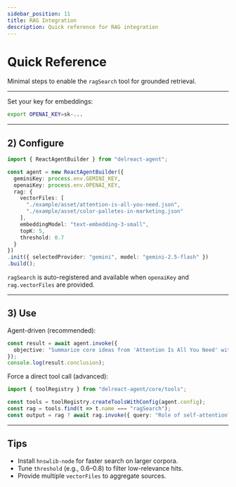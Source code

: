 ```yaml
---
sidebar_position: 11
title: RAG Integration
description: Quick reference for RAG integration
---
```


# Quick Reference

Minimal steps to enable the `ragSearch` tool for grounded retrieval.

---

Set your key for embeddings:

```bash
export OPENAI_KEY=sk-...
```

---

## 2) Configure

```typescript
import { ReactAgentBuilder } from "delreact-agent";

const agent = new ReactAgentBuilder({
  geminiKey: process.env.GEMINI_KEY,
  openaiKey: process.env.OPENAI_KEY,
  rag: {
    vectorFiles: [
      "./example/asset/attention-is-all-you-need.json",
      "./example/asset/color-palletes-in-marketing.json"
    ],
    embeddingModel: "text-embedding-3-small",
    topK: 5,
    threshold: 0.7
  }
})
.init({ selectedProvider: "gemini", model: "gemini-2.5-flash" })
.build();
```

`ragSearch` is auto-registered and available when `openaiKey` and `rag.vectorFiles` are provided.

---

## 3) Use

Agent-driven (recommended):

```typescript
const result = await agent.invoke({
  objective: "Summarize core ideas from 'Attention Is All You Need' with citations"
});
console.log(result.conclusion);
```

Force a direct tool call (advanced):

```typescript
import { toolRegistry } from "delreact-agent/core/tools";

const tools = toolRegistry.createToolsWithConfig(agent.config);
const rag = tools.find(t => t.name === "ragSearch");
const output = rag ? await rag.invoke({ query: "Role of self-attention?" }) : null;
```

---

## Tips

- Install `hnswlib-node` for faster search on larger corpora.
- Tune `threshold` (e.g., 0.6–0.8) to filter low-relevance hits.
- Provide multiple `vectorFiles` to aggregate sources.

